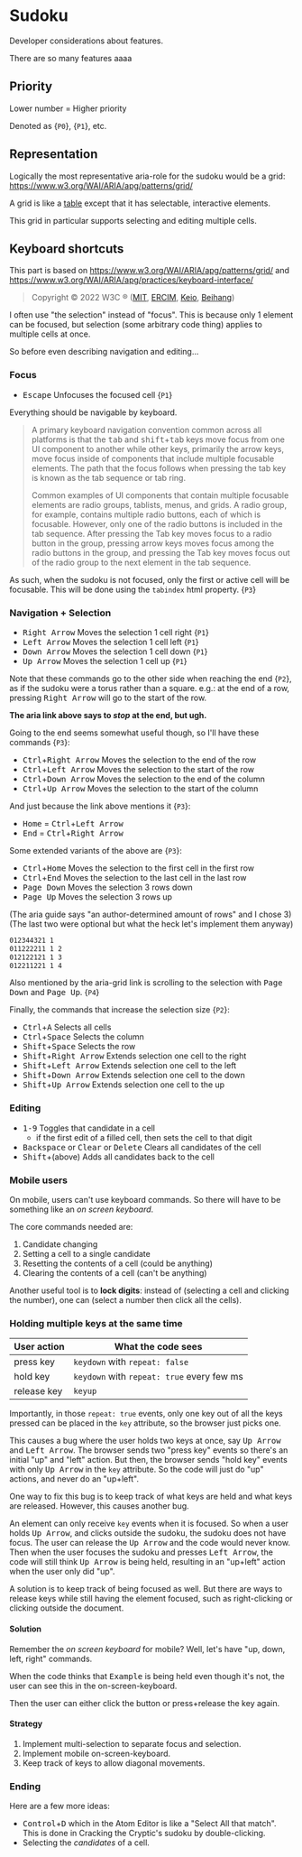 # Sudoku

Developer considerations about features.

There are so many features aaaa

## Priority

Lower number = Higher priority

Denoted as {`P0`}, {`P1`}, etc.

## Representation

Logically the most representative aria-role for the sudoku
would be a grid: <https://www.w3.org/WAI/ARIA/apg/patterns/grid/>

A grid is like a [table](https://www.w3.org/WAI/ARIA/apg/patterns/table/)
except that it has selectable, interactive elements.

This grid in particular supports selecting and editing multiple cells.

## Keyboard shortcuts

This part is based on <https://www.w3.org/WAI/ARIA/apg/patterns/grid/>
and <https://www.w3.org/WAI/ARIA/apg/practices/keyboard-interface/>

> Copyright © 2022 W3C ® ([MIT](https://www.csail.mit.edu/),
> [ERCIM](https://www.ercim.eu/), [Keio](https://www.keio.ac.jp/),
> [Beihang](https://ev.buaa.edu.cn/))

I often use "the selection" instead of "focus". This is because only 1
element can be focused, but selection (some arbitrary code thing) applies to
multiple cells at once.

So before even describing navigation and editing...

### Focus

- <kbd>Escape</kbd> Unfocuses the focused cell {`P1`}

Everything should be navigable by keyboard.

> A primary keyboard navigation convention common across all platforms is that the <kbd>tab</kbd> and <kbd>shift</kbd>+<kbd>tab</kbd> keys move focus from one UI component to another while other keys, primarily the arrow keys, move focus inside of components that include multiple focusable elements. The path that the focus follows when pressing the tab key is known as the tab sequence or tab ring.
>
> Common examples of UI components that contain multiple focusable elements are radio groups, tablists, menus, and grids. A radio group, for example, contains multiple radio buttons, each of which is focusable. However, only one of the radio buttons is included in the tab sequence. After pressing the Tab key moves focus to a radio button in the group, pressing arrow keys moves focus among the radio buttons in the group, and pressing the Tab key moves focus out of the radio group to the next element in the tab sequence.

As such, when the sudoku is not focused, only the first or active cell will be focusable.
This will be done using the `tabindex` html property. {`P3`}

### Navigation + Selection

- <kbd>Right Arrow</kbd> Moves the selection 1 cell right {`P1`}
- <kbd>Left Arrow</kbd> Moves the selection 1 cell left {`P1`}
- <kbd>Down Arrow</kbd> Moves the selection 1 cell down {`P1`}
- <kbd>Up Arrow</kbd> Moves the selection 1 cell up {`P1`}

Note that these commands go to the other side when reaching the end {`P2`},
as if the sudoku were a torus rather than a square. e.g.: at the end of a row,
pressing <kbd>Right Arrow</kbd> will go to the start of the row.

**The aria link above says to _stop_ at the end, but ugh.**

Going to the end seems somewhat useful though, so I'll have these commands {`P3`}:

- <kbd>Ctrl</kbd>+<kbd>Right Arrow</kbd> Moves the selection to the end of the row
- <kbd>Ctrl</kbd>+<kbd>Left Arrow</kbd> Moves the selection to the start of the row
- <kbd>Ctrl</kbd>+<kbd>Down Arrow</kbd> Moves the selection to the end of the column
- <kbd>Ctrl</kbd>+<kbd>Up Arrow</kbd> Moves the selection to the start of the column

And just because the link above mentions it {`P3`}:

- <kbd>Home</kbd> = <kbd>Ctrl</kbd>+<kbd>Left Arrow</kbd>
- <kbd>End</kbd> = <kbd>Ctrl</kbd>+<kbd>Right Arrow</kbd>

Some extended variants of the above are {`P3`}:

- <kbd>Ctrl</kbd>+<kbd>Home</kbd> Moves the selection to the first cell in the first row
- <kbd>Ctrl</kbd>+<kbd>End</kbd> Moves the selection to the last cell in the last row
- <kbd>Page Down</kbd> Moves the selection 3 rows down
- <kbd>Page Up</kbd> Moves the selection 3 rows up

(The aria guide says "an author-determined amount of rows" and I chose 3)
(The last two were optional but what the heck let's implement them anyway)

```txt
012344321 1
011222211 1 2
012122121 1 3
012211221 1 4
```

Also mentioned by the aria-grid link is scrolling to the selection
with <kbd>Page Down</kbd> and <kbd>Page Up</kbd>. {`P4`}

Finally, the commands that increase the selection size {`P2`}:

- <kbd>Ctrl</kbd>+<kbd>A</kbd> Selects all cells
- <kbd>Ctrl</kbd>+<kbd>Space</kbd> Selects the column
- <kbd>Shift</kbd>+<kbd>Space</kbd> Selects the row
- <kbd>Shift</kbd>+<kbd>Right Arrow</kbd> Extends selection one cell to the right
- <kbd>Shift</kbd>+<kbd>Left Arrow</kbd> Extends selection one cell to the left
- <kbd>Shift</kbd>+<kbd>Down Arrow</kbd> Extends selection one cell to the down<!-- lol -->
- <kbd>Shift</kbd>+<kbd>Up Arrow</kbd> Extends selection one cell to the up

### Editing

- <kbd>1-9</kbd> Toggles that candidate in a cell
    - if the first edit of a filled cell, then sets the cell to that digit
- <kbd>Backspace</kbd> or <kbd>Clear</kbd> or <kbd>Delete</kbd> Clears all candidates of the cell
- <kbd>Shift</kbd>+(above) Adds all candidates back to the cell

### Mobile users

On mobile, users can't use keyboard commands. So there will have to be something like an _on screen keyboard_.

The core commands needed are:

1. Candidate changing
2. Setting a cell to a single candidate
3. Resetting the contents of a cell (could be anything)
4. Clearing the contents of a cell (can't be anything)

Another useful tool is to **lock digits**: instead of (selecting a cell and clicking the number), one can (select a number then click all the cells).

### Holding multiple keys at the same time

User action | What the code sees
------------|-------------------
press key   | `keydown` with `repeat: false`
hold key    | `keydown` with `repeat: true` every few ms
release key | `keyup`

Importantly, in those `repeat: true` events, only one key out of all the keys pressed can be placed in the `key` attribute, so the browser just picks one.

This causes a bug where the user holds two keys at once, say <kbd>Up Arrow</kbd> and <kbd>Left Arrow</kbd>. The browser sends two "press key" events so there's an initial "up" and "left" action. But then, the browser sends "hold key" events with only <kbd>Up Arrow</kbd> in the `key` attribute. So the code will just do "up" actions, and never do an "up+left".

One way to fix this bug is to keep track of what keys are held and what keys are released. However, this causes another bug.

An element can only receive `key` events when it is focused. So when a user holds <kbd>Up Arrow</kbd>, and clicks outside the sudoku, the sudoku does not have focus. The user can release the <kbd>Up Arrow</kbd> and the code would never know. Then when the user focuses the sudoku and presses <kbd>Left Arrow</kbd>, the code will still think <kbd>Up Arrow</kbd> is being held, resulting in an "up+left" action when the user only did "up".

A solution is to keep track of being focused as well. But there are ways to release keys while still having the element focused, such as right-clicking or clicking outside the document.

#### Solution

Remember the _on screen keyboard_ for mobile? Well, let's have "up, down, left, right" commands.

When the code thinks that <kbd>Example</kbd> is being held even though it's not, the user can see this in the on-screen-keyboard.

Then the user can either click the button or press+release the key again.

#### Strategy

1. Implement multi-selection to separate focus and selection.
2. Implement mobile on-screen-keyboard.
3. Keep track of keys to allow diagonal movements.

### Ending

Here are a few more ideas:

+ <kbd>Control</kbd>+<kbd>D</kbd> which in the Atom Editor is like a "Select All that match". This is done in Cracking the Cryptic's sudoku by double-clicking.
+ Selecting the _candidates_ of a cell.
